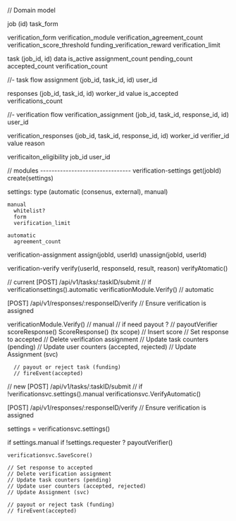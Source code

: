 // Domain model

job
  (id)
  task_form

  verification_form
  verification_module
  verification_agreement_count
  verification_score_threshold
  funding_verification_reward
  verification_limit

  task
    (job_id, id)
    data
    is_active
    assignment_count
    pending_count
    accepted_count
    verification_count

//- task flow
assignment
  (job_id, task_id, id)
  user_id

responses
  (job_id, task_id, id)
  worker_id
  value
  is_accepted
  verifications_count

//- verification flow
verification_assignment
  (job_id, task_id, response_id, id)
  user_id  

verification_responses
  (job_id, task_id, response_id, id)
  worker_id
  verifier_id
  value
  reason

verificaiton_eligibility
  job_id
  user_id


// modules --------------------------------
verification-settings
  get(jobId)
  create(settings)
  
  settings: 
    type (automatic (consenus, external), manual)

    manual
      whitelist?
      form
      verification_limit

    automatic
      agreement_count



verification-assignment
  assign(jobId, userId)
  unassign(jobId, userId)

verification-verify
  verify(userId, responseId, result, reason)
  verifyAtomatic()


// current
[POST] /api/v1/tasks/:taskID/submit
  // if verificationsettings().automatic
        verificationModule.Verify() // automatic

[POST] /api/v1/responses/:responseID/verify
  // Ensure verification is assigned

  verificationModule.Verify() // manual
    // if need payout ? 
    //   payoutVerifier
    scoreResponse()
      ScoreResponse() (tx scope)
        // Insert score
        // Set response to accepted
        // Delete verification assignment
        // Update task counters (pending)
        // Update user counters (accepted, rejected) 
        // Update Assignment (svc)

      // payout or reject task (funding)
      // fireEvent(accepted)


// new
[POST] /api/v1/tasks/:taskID/submit
  // if !verificationsvc.settings().manual
        verificationsvc.VerifyAutomatic()

[POST] /api/v1/responses/:responseID/verify
  // Ensure verification is assigned

  settings = verificationsvc.settings()

  if settings.manual
    if !settings.requester ? 
      payoutVerifier()

    verificationsvc.SaveScore()

    // Set response to accepted
    // Delete verification assignment
    // Update task counters (pending)
    // Update user counters (accepted, rejected) 
    // Update Assignment (svc)

    // payout or reject task (funding)
    // fireEvent(accepted)


